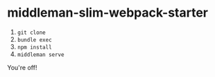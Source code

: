 # middleman-slim-webpack-starter

1. `git clone`
2. `bundle exec`
3. `npm install`
4. `middleman serve`

You're off!
